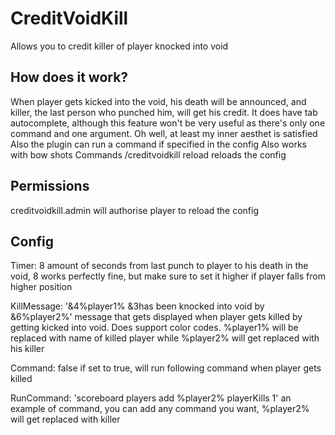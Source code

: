 # CreditVoidKill
Allows you to credit killer of player knocked into void

## How does it work?
When player gets kicked into the void, his death will be announced, and killer, the last person who punched him, will get his credit.
It does have tab autocomplete, although this feature won't be very useful as there's only one command and one argument. Oh well, at least my inner aesthet is satisfied
Also the plugin can run a command if specified in the config
Also works with bow shots
Commands
/creditvoidkill reload
reloads the config

## Permissions
creditvoidkill.admin
will authorise player to reload the config

## Config
Timer: 8
amount of seconds from last punch to player to his death in the void, 8 works perfectly fine, but make sure to set it higher if player falls from higher position

KillMessage: '&4%player1% &3has been knocked into void by &6%player2%'
message that gets displayed when player gets killed by getting kicked into void. Does support color codes. %player1% will be replaced with name of killed player while %player2% will get replaced with his killer

Command: false
if set to true, will run following command when player gets killed

RunCommand: 'scoreboard players add %player2% playerKills 1'
an example of command, you can add any command you want, %player2% will get replaced with killer
